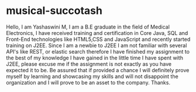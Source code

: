 # musical-succotash
<p>
  Hello,
  I am Yashaswini M, I am a B.E graduate in the field of Medical Electronics, I have received training and certification in Core Java, SQL and Front-End technologies like HTML5,CSS and JavaScript and recently started training on J2EE.
  Since I am a newbie to J2EE I am not familiar with several API's like REST, or elastic search therefore I have finished my assignment to the best of my knowledge I have gained in the little time I have spent with J2EE, please excuse me if the assignment is not exactly as you have expected it to be. Be assured that if provided a chance I will definitely prove myself by learning and showcasing my skills and will not disappoint the organization and I will prove to be an asset to the company.
  Thanks.
  </p>
